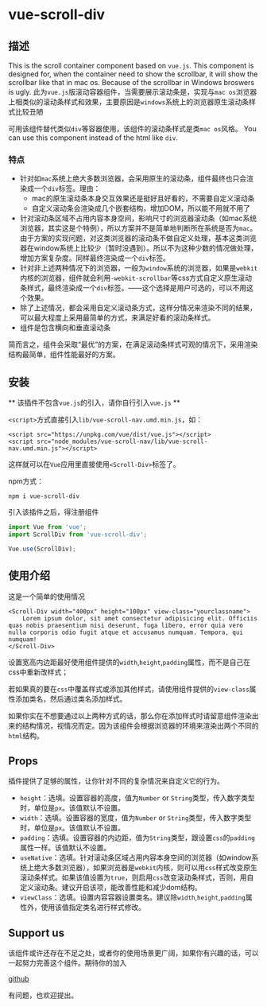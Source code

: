 # vue-scroll-div

## 描述
This is the scroll container component based on `vue.js`. This component is designed for, when the container need to show the scrollbar, it will show the scrollbar like that in mac os. Because of the scrollbar in Windows broswers is ugly.
此为`vue.js`版滚动容器组件，当需要展示滚动条是，实现与`mac os`浏览器上相类似的滚动条样式和效果，主要原因是`windows`系统上的浏览器原生滚动条样式比较丑陋

可用该组件替代类似`div`等容器使用，该组件的滚动条样式是类`mac os`风格。
You can use this component instead of the html like `div`.

### 特点
- 针对如`mac`系统上绝大多数浏览器，会采用原生的滚动条，组件最终也只会渲染成一个`div`标签。理由：
    - mac的原生滚动条本身交互效果还是挺好且好看的，不需要自定义滚动条
    - 自定义滚动条会渲染成几个嵌套结构，增加DOM，所以能不用就不用了
- 针对滚动条区域不占用内容本身空间，影响尺寸的浏览器滚动条（如mac系统浏览器，其实这是个特例），所以方案并不是简单地判断所在系统是否为`mac`。由于方案的实现问题，对这类浏览器的滚动条不做自定义处理，基本这类浏览器在window系统上比较少（暂时没遇到）。所以不为这种少数的情况做处理，增加方案复杂度。同样最终渲染成一个`div`标签。
- 针对非上述两种情况下的浏览器，一般为`window`系统的浏览器，如果是`webkit`内核的浏览器，组件就会利用`-webkit-scrollbar`等css方式自定义原生滚动条样式，最终渲染成一个`div`标签。——这个选择是用户可选的，可以不用这个效果。
- 除了上述情况，都会采用自定义滚动条方式，这样分情况来渲染不同的结果，可以最大程度上采用最简单的方式，来满足好看的滚动条样式。
- 组件是包含横向和垂直滚动条

简而言之，组件会采取“最优”的方案，在满足滚动条样式可观的情况下，采用渲染结构最简单，组件性能最好的方案。

## 安装
** 该插件不包含`vue.js`的引入，请你自行引入`vue.js` **

`<script>`方式直接引入`lib/vue-scroll-nav.umd.min.js`，如：
```
<script src="https://unpkg.com/vue/dist/vue.js"></script>
<script src="node_modules/vue-scroll-nav/lib/vue-scroll-nav.umd.min.js"></script>
```
这样就可以在`Vue`应用里直接使用`<Scroll-Div>`标签了。

npm方式：
```
npm i vue-scroll-div
```
引入该插件之后，得注册组件
```js
import Vue from 'vue';
import ScrollDiv from 'vue-scroll-div';

Vue.use(ScrollDiv);
```

## 使用介绍
这是一个简单的使用情况
```
<Scroll-Div width="400px" height="100px" view-class="yourclassname">
    Lorem ipsum dolor, sit amet consectetur adipisicing elit. Officiis quas nobis praesentium nisi deserunt, fuga libero, error quia vero nulla corporis odio fugit atque et accusamus numquam. Tempora, qui numquam!
</Scroll-Div>
```
设置宽高内边距最好使用组件提供的`width`,`height`,`padding`属性，而不是自己在css中重新改样式；

若如果真的要在`css`中覆盖样式或添加其他样式，请使用组件提供的`view-class`属性添加类名，然后通过类名添加样式。

如果你实在不想要通过以上两种方式的话，那么你在添加样式时请留意组件渲染出来的结构情况，视情况而定。因为该组件会根据浏览器的环境来渲染出两个不同的`html`结构。

## Props
插件提供了足够的属性，让你针对不同的复杂情况来自定义它的行为。
- `height`：选填。设置容器的高度，值为`Number` or `String`类型，传入数字类型时，单位是`px`。该值默认不设置。
- `width`：选填。设置容器的宽度，值为`Number` or `String`类型，传入数字类型时，单位是`px`。该值默认不设置。
- `padding`：选填。设置容器的内边距，值为`String`类型，跟设置`css`的`padding`属性一样。该值默认不设置。
- `useNative`：选填。针对滚动条区域占用内容本身空间的浏览器（如window系统上绝大多数浏览器），如果浏览器是`webkit`内核，则可以用`css`样式改变原生滚动条样式。如果该值设置为`true`，则启用`css`改变滚动条样式，否则，用自定义滚动条。建议开启该项，能改善性能和减少dom结构。
- `viewClass`：选填。设置内容容器设置类名。建议除`width`,`height`,`padding`属性外，使用该值指定类名进行样式修改。

## Support us
该组件或许还存在不足之处，或者你的使用场景更广阔，如果你有兴趣的话，可以一起努力完善这个组件。期待你的加入

[github](https://github.com/pekonchan/scrollNav)

有问题，也欢迎提出。